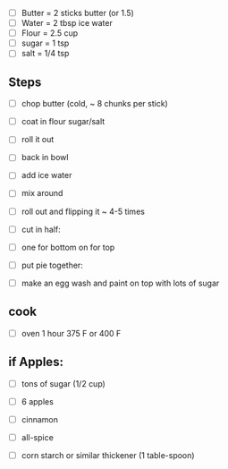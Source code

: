 - [ ] Butter = 2 sticks butter (or 1.5)
- [ ] Water = 2 tbsp ice water
- [ ] Flour = 2.5 cup
- [ ] sugar = 1 tsp
- [ ] salt  = 1/4 tsp 
 
## Steps

- [ ] chop butter  (cold, ~ 8 chunks per stick)
- [ ] coat in flour sugar/salt
- [ ] roll it out
- [ ] back in bowl
- [ ] add ice water
- [ ] mix around
- [ ] roll out and flipping  it ~ 4-5 times

- [ ] cut in half:
- [ ] one for bottom on for top

- [ ] put pie together:
- [ ] make an egg wash and paint on top with lots of sugar

## cook
- [ ] oven 1 hour 375 F or 400 F

## if Apples:
- [ ] tons of sugar  (1/2 cup)
- [ ] 6 apples
- [ ] cinnamon
- [ ] all-spice
- [ ] corn starch or similar thickener (1 table-spoon)



